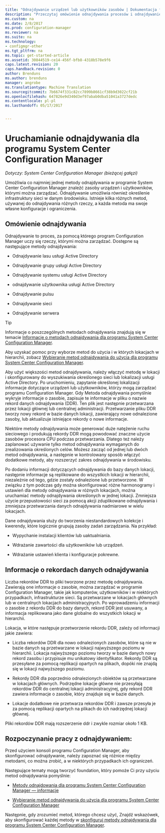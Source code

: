 ```yaml
---
title: "Odnajdywanie urządzeń lub użytkowników zasobów | Dokumentacja firmy Microsoft"
description: "Przeczytaj omówienie odnajdywania procesów i odnajdywanie rekordów danych."
ms.custom: na
ms.date: 2/8/2017
ms.prod: configuration-manager
ms.reviewer: na
ms.suite: na
ms.technology:
- configmgr-other
ms.tgt_pltfrm: na
ms.topic: get-started-article
ms.assetid: 30844519-ce14-456f-bfb8-4318b578e9f6
caps.latest.revision: 20
caps.handback.revision: 0
author: Brenduns
ms.author: brenduns
manager: angrobe
ms.translationtype: Machine Translation
ms.sourcegitcommit: 7b6674f331c82cc7899b8661cf38b9d3022cf21b
ms.openlocfilehash: 647826e9d340d3ef97abab0dba51041a3727dedc
ms.contentlocale: pl-pl
ms.lasthandoff: 05/17/2017


---
```

# <a name="run-discovery-for-system-center-configuration-manager"></a>Uruchamianie odnajdywania dla programu System Center Configuration Manager

*Dotyczy: System Center Configuration Manager (bieżącej gałęzi)*

Umożliwia co najmniej jednej metody odnajdywania w programie System Center Configuration Manager znaleźć zasoby urządzeń i użytkowników, którymi można zarządzać. Odnajdywanie umożliwia również określenie infrastruktury sieci w danym środowisku. Istnieje kilka różnych metod, używanej do odnajdywania różnych rzeczy, a każda metoda ma swoje własne konfiguracje i ograniczenia.  

## <a name="overview-of-discovery"></a>Omówienie odnajdywania  
 Odnajdywanie to proces, za pomocą którego program Configuration Manager uczy się rzeczy, którymi można zarządzać. Dostępne są następujące metody odnajdywania:  

-   Odnajdywanie lasu usługi Active Directory  

-   Odnajdywanie grupy usługi Active Directory  

-   Odnajdywanie systemu usługi Active Directory  

-   odnajdywanie użytkownika usługi Active Directory  

-   Odnajdywanie pulsu  

-   Odnajdywanie sieci  

-   Odnajdywanie serwera  

> [!TIP]  
>  Informacje o poszczególnych metodach odnajdywania znajdują się w temacie [Informacje o metodach odnajdywania dla programu System Center Configuration Manager](../../../../core/servers/deploy/configure/about-discovery-methods.md).  
>   
>  Aby uzyskać pomoc przy wyborze metod do użycia i w których lokacjach w hierarchii, zobacz [Wybieranie metod odnajdywania do użycia dla programu System Center Configuration Manager](../../../../core/servers/deploy/configure/select-discovery-methods-to-use.md).  

 Aby użyć większości metod odnajdywania, należy włączyć metodę w lokacji i skonfigurowany do wyszukiwania określonego sieci lub lokalizacji usługi Active Directory. Po uruchomieniu, zapytanie określonej lokalizacji informacje dotyczące urządzeń lub użytkowników, którzy mogą zarządzać programu Configuration Manager. Gdy Metoda odnajdywania pomyślnie wykryje informacje o zasobie, zapisuje te informacje w pliku o nazwie rekord danych odnajdywania (DDR). Ten plik jest następnie przetwarzana przez lokacji głównej lub centralnej administracji. Przetwarzanie pliku DDR tworzy nowy rekord w bazie danych lokacji, zawierający nowe odnalezione zasoby, lub aktualizuje istniejące rekordy o nowe informacje.  

 Niektóre metody odnajdywania może generować duże natężenie ruchu sieciowego i produkują rekordy DDR mogą powodować znaczne użycie zasobów procesora CPU podczas przetwarzania. Dlatego też należy zaplanować używanie tylko metod odnajdywania wymaganych do zrealizowania określonych celów. Możesz zacząć od jednej lub dwóch metod odnajdywania, a następnie w kontrolowany sposób włączyć dodatkowe metody, aby rozszerzyć zakres odnajdywania w środowisku.  

 Po dodaniu informacji dotyczących odnajdywania do bazy danych lokacji, następnie informacje są replikowane do wszystkich lokacji w hierarchii, niezależnie od tego, gdzie zostały odnalezione lub przetworzone. W związku z tym podczas gdy można skonfigurować różne harmonogramy i ustawień dla metody odnajdywania w różnych lokacjach, można uruchamiać metody odnajdywania określonych w jednej lokacji. Zmniejsza użycie przepustowości sieci za pomocą akcji zduplikowane odnajdywania i zmniejsza przetwarzania danych odnajdywania nadmiarowe w wielu lokacjach.  

 Dane odnajdywania służy do tworzenia niestandardowych kolekcje i kwerendy, które logicznie grupują zasoby zadań zarządzania. Na przykład:  

-   Wypychanie instalacji klientów lub uaktualniania.  

-   Wdrażanie zawartości dla użytkowników lub urządzeń.  

-   Wdrażanie ustawień klienta i konfiguracje pokrewne.

##  <a name="BKMK_DDRs"></a>Informacje o rekordach danych odnajdywania  
 Liczba rekordów DDR to pliki tworzone przez metodę odnajdywania. Zawierają one informacje o zasobie, można zarządzać w programie Configuration Manager, takie jak komputerów, użytkowników i w niektórych przypadkach, infrastrukturze sieci. Są przetwarzane w lokacjach głównych lub w centralnych lokacjach administracyjnych. Po wprowadzeniu informacji o zasobie z rekordu DDR do bazy danych, rekord DDR jest usuwany, a informacja replikowana jako dane globalne do wszystkich lokacji w hierarchii.  

 Lokacja, w które następuje przetworzenie rekordu DDR, zależy od informacji jakie zawiera:  

-   Liczba rekordów DDR dla nowo odnalezionych zasobów, które są nie w bazie danych są przetwarzane w lokacji najwyższego poziomu w hierarchii. Lokacja najwyższego poziomu tworzy w bazie danych nowy rekord zasobu i przypisuje mu unikatowy identyfikator. Rekordy DDR są przesyłane za pomocą replikacji opartych na plikach, dopóki nie znajdą się w lokacji najwyższego poziomu.  

-   Rekordy DDR dla poprzednio odnalezionych obiektów są przetwarzane w lokacjach głównych. Podrzędne lokacje główne nie przesyłają rekordów DDR do centralnej lokacji administracyjnej, gdy rekord DDR zawiera informacje o zasobie, który znajduje się w bazie danych.  

-   Lokacje dodatkowe nie przetwarza rekordów DDR i zawsze przesyła je za pomocą replikacji opartych na plikach do ich nadrzędnej lokacji głównej.  

Pliki rekordów DDR mają rozszerzenie ddr i zwykle rozmiar około 1 KB.  

## <a name="get-started-with-discovery"></a>Rozpoczynanie pracy z odnajdywaniem:  
 Przed użyciem konsoli programu Configuration Manager, aby skonfigurować odnajdywanie, należy zapoznać się różnice między metodami, co można zrobić, a w niektórych przypadkach ich ograniczeń.  

Następujące tematy mogą tworzyć foundation, który pomoże Ci przy użyciu metod odnajdywania pomyślnie:  

-   [Metody odnajdowania dla programu System Center Configuration Manager — informacje](../../../../core/servers/deploy/configure/about-discovery-methods.md)  

-   [Wybieranie metod odnajdywania do użycia dla programu System Center Configuration Manager](../../../../core/servers/deploy/configure/select-discovery-methods-to-use.md)  

Następnie, gdy zrozumieć metod, którego chcesz użyć, Znajdź wskazówek, aby skonfigurować każdej metody w [skonfiguruj metody odnajdywania dla programu System Center Configuration Manager](../../../../core/servers/deploy/configure/configure-discovery-methods.md).  

